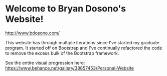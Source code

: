 # Welcome to Bryan Dosono's Website!

http://www.bdosono.com/

This website has through multiple iterations since I've started my graduate program. It started off on Bootstrap and I've continually refactored the code to remove the excess bulk of the Bootstrap framework. 

See the entire visual progression here: https://www.behance.net/gallery/38857453/Personal-Website
